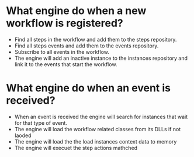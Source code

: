﻿# What engine do when a new workflow is registered?
* Find all steps in the workflow and add them to the steps repository.
* Find all steps events and add them to the events repository.
* Subscribe to all events in the workflow.
* The engine will add an inactive instance to the instances repository and link it to the events that start the workflow. 

# What engine do when an event is received?
* When an event is received the engine will search for instances that wait for that type of event.
* The engine will load the workflow related classes from its DLLs if not laoded
* The engine will load the the load instances context data to memory
* The engine will execuet the step actions mathched